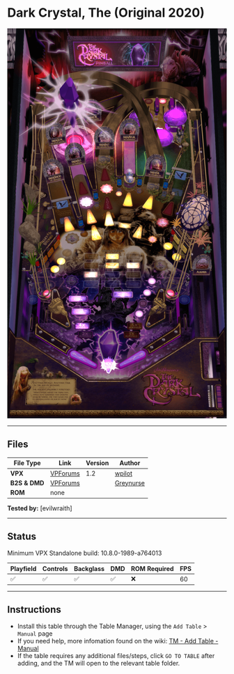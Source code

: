 # Dark Crystal, The (Original 2020)

![Table Preview](../../images/vpx-darkcrystal.png)

---

## Files
| File Type | Link | Version | Author | 
|-----------|--------|----------|--------------|
| **VPX** | [VPForums](https://www.vpforums.org/index.php?app=downloads&showfile=15008) | 1.2 | [wpilot](https://www.vpforums.org/index.php?showuser=135549) |
| **B2S & DMD** | [VPForums](https://www.vpforums.org/index.php?app=downloads&showfile=15023) |  | [Greynurse](https://www.vpforums.org/index.php?showuser=100711) |
| **ROM** | none |  |  |

**Tested by:** [evilwraith]

---

## Status 

Minimum VPX Standalone build: 10.8.0-1989-a764013

| Playfield | Controls | Backglass | DMD | ROM Required | FPS | 
|-----------|----------|-----------|-----|--------------|-----|
| :white_check_mark: | :white_check_mark: | :white_check_mark: | :white_check_mark: | :x: | 60 |

---

## Instructions

- Install this table through the Table Manager, using the `Add Table` > `Manual` page
- If you need help, more infomation found on the wiki: [TM - Add Table - Manual](https://github.com/LegendsUnchained/vpx-standalone-alp4k/wiki/%5B04%5D-%F0%9F%A7%A1-TM-%E2%80%90-Other-Features#add-table---manual)
- If the table requires any additional files/steps, click `GO TO TABLE` after adding, and the TM will open to the relevant table folder.

